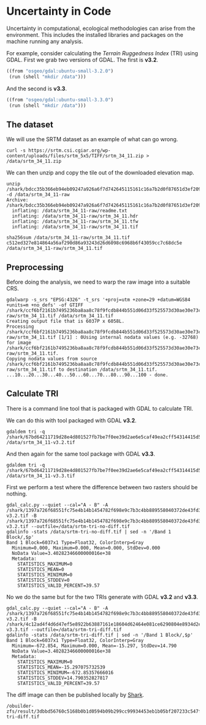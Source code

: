 # Uncertainty in Code <uncertainty-in-code>

Uncertainty in computational, ecological methodologies can arise from the environment.
This includes the installed libraries and packages on the machine running any analysis.

For example, consider calculating the _Terrain Ruggedness Index_ (TRI) using GDAL. First we grab
two versions of GDAL. The first is **v3.2**.

```shark-build:v3.2
((from "osgeo/gdal:ubuntu-small-3.2.0")
 (run (shell "mkdir /data")))
```

And the second is **v3.3**.

```shark-build:v3.3
((from "osgeo/gdal:ubuntu-small-3.3.0")
 (run (shell "mkdir /data")))
```

## The dataset

We will use the SRTM dataset as an example of what can go wrong.

```shark-run:v3.2:bdcc35b366eb94eb09247a926a6f7d742645115161c16a7b2d0f87651d3ef209
curl -s https://srtm.csi.cgiar.org/wp-content/uploads/files/srtm_5x5/TIFF/srtm_34_11.zip > /data/srtm_34_11.zip
```

We can then unzip and copy the tile out of the downloaded elevation map.

```shark-run:v3.2:ccf6bf2161b7495236ba8aa8c78f9fcdb844b551d06d33f525573d30ae30e73c
unzip /shark/bdcc35b366eb94eb09247a926a6f7d742645115161c16a7b2d0f87651d3ef209/srtm_34_11.zip -d /data/srtm_34_11-raw
Archive:  /shark/bdcc35b366eb94eb09247a926a6f7d742645115161c16a7b2d0f87651d3ef209/srtm_34_11.zip
  inflating: /data/srtm_34_11-raw/readme.txt  
  inflating: /data/srtm_34_11-raw/srtm_34_11.hdr  
  inflating: /data/srtm_34_11-raw/srtm_34_11.tfw  
  inflating: /data/srtm_34_11-raw/srtm_34_11.tif  

sha256sum /data/srtm_34_11-raw/srtm_34_11.tif
c512ed327e814864a56af290d86a93243d26d6098c6968b6f43059cc7c68dc5e  /data/srtm_34_11-raw/srtm_34_11.tif

```

## Preprocessing

Before doing the analysis, we need to warp the raw image into a suitable CRS.

```shark-run:v3.3:67bd64211719d28e4d801527fb7be7f0ee39d2ae6e5caf49ea2cff54314415d5
gdalwarp -s_srs "EPSG:4326" -t_srs '+proj=utm +zone=29 +datum=WGS84 +units=m +no_defs' -of GTIFF /shark/ccf6bf2161b7495236ba8aa8c78f9fcdb844b551d06d33f525573d30ae30e73c/srtm_34_11-raw/srtm_34_11.tif /data/srtm_34_11.tif
Creating output file that is 6037P x 6058L.
Processing /shark/ccf6bf2161b7495236ba8aa8c78f9fcdb844b551d06d33f525573d30ae30e73c/srtm_34_11-raw/srtm_34_11.tif [1/1] : 0Using internal nodata values (e.g. -32768) for image /shark/ccf6bf2161b7495236ba8aa8c78f9fcdb844b551d06d33f525573d30ae30e73c/srtm_34_11-raw/srtm_34_11.tif.
Copying nodata values from source /shark/ccf6bf2161b7495236ba8aa8c78f9fcdb844b551d06d33f525573d30ae30e73c/srtm_34_11-raw/srtm_34_11.tif to destination /data/srtm_34_11.tif.
...10...20...30...40...50...60...70...80...90...100 - done.

```

## Calculate TRI

There is a command line tool that is packaged with GDAL to calculate TRI.

We can do this with tool packaged with GDAL **v3.2**.

```shark-run:v3.2:1397a726f68551fc75e4b14b1454782f698e9c7b3c4bb889558040372de43fd3
gdaldem tri -q /shark/67bd64211719d28e4d801527fb7be7f0ee39d2ae6e5caf49ea2cff54314415d5/srtm_34_11.tif /data/srtm_34_11-v3.2.tif
```

And then again for the same tool package with GDAL **v3.3**.

```shark-run:v3.3:4c12ad4f4d6d47ef5e8922b63887161e18604d62464e081ce6290804e8934d2e
gdaldem tri -q /shark/67bd64211719d28e4d801527fb7be7f0ee39d2ae6e5caf49ea2cff54314415d5/srtm_34_11.tif /data/srtm_34_11-v3.3.tif
```

First we perform a test where the difference between two rasters should be nothing.

```shark-run:v3.2:fad67d1e91fe610853d699fc46fa2a346c0dcf8ab62b1d4401ea2feb7ab71368
gdal_calc.py --quiet --cal="A - B" -A /shark/1397a726f68551fc75e4b14b1454782f698e9c7b3c4bb889558040372de43fd3/srtm_34_11-v3.2.tif -B /shark/1397a726f68551fc75e4b14b1454782f698e9c7b3c4bb889558040372de43fd3/srtm_34_11-v3.2.tif --outfile=/data/srtm-tri-no-diff.tif
gdalinfo -stats /data/srtm-tri-no-diff.tif | sed -n '/Band 1 Block/,$p'
Band 1 Block=6037x1 Type=Float32, ColorInterp=Gray
  Minimum=0.000, Maximum=0.000, Mean=0.000, StdDev=0.000
  NoData Value=3.40282346600000016e+38
  Metadata:
    STATISTICS_MAXIMUM=0
    STATISTICS_MEAN=0
    STATISTICS_MINIMUM=0
    STATISTICS_STDDEV=0
    STATISTICS_VALID_PERCENT=39.57

```

No we do the same but for the two TRIs generate with GDAL **v3.2** and **v3.3**.

```shark-run:v3.2:3dbbd56760c5168b0b1d0594b09b299cc99934453eb1b05bf207233c547f2825
gdal_calc.py --quiet --cal="A - B" -A /shark/1397a726f68551fc75e4b14b1454782f698e9c7b3c4bb889558040372de43fd3/srtm_34_11-v3.2.tif -B /shark/4c12ad4f4d6d47ef5e8922b63887161e18604d62464e081ce6290804e8934d2e/srtm_34_11-v3.3.tif --outfile=/data/srtm-tri-diff.tif
gdalinfo -stats /data/srtm-tri-diff.tif | sed -n '/Band 1 Block/,$p'
Band 1 Block=6037x1 Type=Float32, ColorInterp=Gray
  Minimum=-672.854, Maximum=0.000, Mean=-15.297, StdDev=14.790
  NoData Value=3.40282346600000016e+38
  Metadata:
    STATISTICS_MAXIMUM=0
    STATISTICS_MEAN=-15.297075732539
    STATISTICS_MINIMUM=-672.85357666016
    STATISTICS_STDDEV=14.790352827817
    STATISTICS_VALID_PERCENT=39.57

```

The diff image can then be published locally by [Shark](https://github.com/quantifyearth/shark).

```shark-publish
/obuilder-zfs/result/3dbbd56760c5168b0b1d0594b09b299cc99934453eb1b05bf207233c547f2825/.zfs/snapshot/snap/rootfs/data/srtm-tri-diff.tif
```


